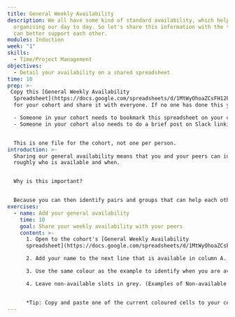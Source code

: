 ```yaml
---
title: General Weekly Availability
description: We all have some kind of standard availability, which helps us
  organising our day to day. So let's share this information with the team so we
  can better support each other.
modules: Induction
week: "1"
skills:
  - Time/Project Management
objectives:
  - Detail your availability on a shared spreadsheet
time: 10
prep: >-
 Copy this [General Weekly Availability
  Spreadsheet](https://docs.google.com/spreadsheets/d/1MtWyOhoaZCsFH12PLXbAMHBS_e32nQNseVkMj2OP0Q0/copy)
  for your cohort and share it with everyone. If no one has done this yet, take the initiative and do it.

  - Someone in your cohort needs to bookmark this spreadsheet on your cohort channel in Slack.
  - Someone in your cohort also needs to do a brief post on Slack linking people to this spreadsheet.


  This is one file for the cohort, not one per person.
introduction: >-
  Sharing our general availability means that you and your peers can identify
  roughly who is available and when. 


  Why is this important? 


  Because you can then identify pairs and groups that can help each other, and helping each other is good for the community and your relationship, and makes us feel good about ourselves.
exercises:
  - name: Add your general availability
    time: 10
    goal: Share your weekly availability with your peers
    content: >-
      1. Open to the cohort's [General Weekly Availability
      spreadsheet](https://docs.google.com/spreadsheets/d/1MtWyOhoaZCsFH12PLXbAMHBS_e32nQNseVkMj2OP0Q0/copy). 

      2. Add your name to the next line that is available in column A.

      3. Use the same colour as the example to identify when you are available. 

      4. Leave non-available slots in grey. (Examples of Non-available slots: school pick-up/drop-off times, eating times, individual studying, part-time job, resting time, exercising times, mental health focus, etc. You do not have to detail what you are doing, but consider these when adding your availability)


      *Tip: Copy and paste one of the current coloured cells to your cell, this way you don't have to figure out what's the correct colour to use.*
---
```

